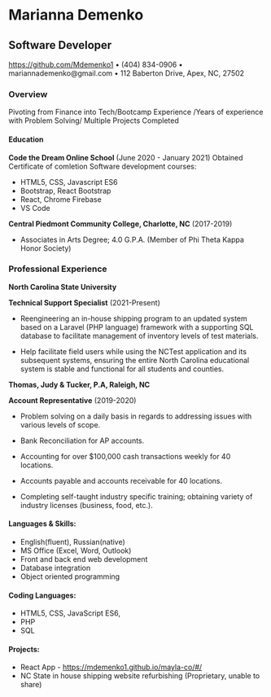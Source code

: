 # Marianna Demenko

## Software Developer

https://github.com/Mdemenko1 • (404) 834-0906 •
mariannademenko\@gmail.com • 112 Baberton Drive, Apex, NC, 27502

### Overview

Pivoting from Finance into Tech/Bootcamp Experience /Years of experience with Problem Solving/ Multiple Projects Completed

#### Education
 **Code the Dream Online School** 
  (June 2020 - January 2021)
  Obtained Certificate of comletion Software development courses:

- HTML5, CSS, Javascript ES6
- Bootstrap, React Bootstrap
- React, Chrome Firebase
- VS Code


**Central Piedmont Community College, Charlotte, NC**
(2017-2019)


-   Associates in Arts Degree; 4.0 G.P.A. (Member of Phi Theta Kappa
    Honor Society)

### Professional Experience

**North Carolina State University**

**Technical Support Specialist** (2021-Present)

-   Reengineering an in-house shipping program to an updated system based on a Laravel (PHP language) framework with a supporting SQL database to facilitate management of inventory levels of test materials.

-	Help facilitate field users while using the NCTest application and its subsequent systems, ensuring the entire North Carolina educational system is stable and functional for all students and counties.



**Thomas, Judy & Tucker, P.A, Raleigh, NC**

**Account Representative** (2019-2020)

- Problem solving on a daily basis in regards to addressing issues with various levels of scope.

-   Bank Reconciliation for AP accounts.

-   Accounting for over \$100,000 cash transactions weekly for 40 locations.

-   Accounts payable and accounts receivable for 40 locations.

- Completing self-taught industry specific training; obtaining variety of industry licenses (business, food, etc.).




#### Languages & Skills:
-   English(fluent), Russian(native)
-   MS Office (Excel, Word, Outlook)
- Front and back end web development
- Database integration
- Object oriented programming 

#### Coding Languages:
-   HTML5, CSS, JavaScript ES6,
-   PHP
-   SQL

#### Projects:
- React App - https://mdemenko1.github.io/mayla-co/#/
- NC State in house shipping website refurbishing (Proprietary, unable to share) 
